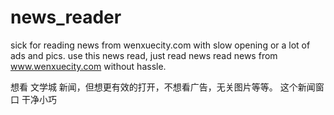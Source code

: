# news_reader
sick for reading news from wenxuecity.com with slow opening or a lot of ads and pics. use this news read, just read news
read news from www.wenxuecity.com without hassle.

想看 文学城 新闻，但想更有效的打开，不想看广告，无关图片等等。
这个新闻窗口 干净小巧
